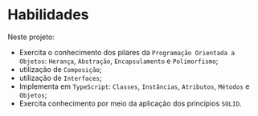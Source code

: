# Habilidades

Neste projeto:

- Exercita o conhecimento dos pilares da `Programação Orientada a Objetos`: `Herança`, `Abstração`, `Encapsulamento` e `Polimorfismo`;
- utilização de `Composição`;
- utilização de `Interfaces`;
- Implementa em `TypeScript`: `Classes`, `Instâncias`, `Atributos`, `Métodos` e `Objetos`;
- Exercita conhecimento por meio da aplicação dos princípios `SOLID`.